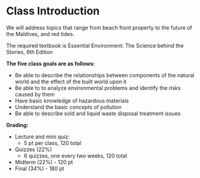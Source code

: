 # Class Introduction

We will address topics that range from beach front property to the future of the Maldives, and red tides.

The required textbook is Essential Environment: The Science behind the Stories, 6th Edition

__The five class goals are as follows:__
- Be able to describe the relationships between components of the natural world and the effect of the built world upon it
- Be able to to analyze environmental problems and identify the risks caused by them 
- Have basic knowledge of hazardous materials
- Understand the basic concepts of pollution
- Be able to describe sold and liquid waste disposal treatment issues

__Grading:__
- Lecture and mini quiz:
	- 5 pt per class, 120 total
- Quizzes (22%)
	- 6 quizzes, one every two weeks, 120 total
- Midterm (22%) - 120 pt
- Final (34%) - 180 pt




